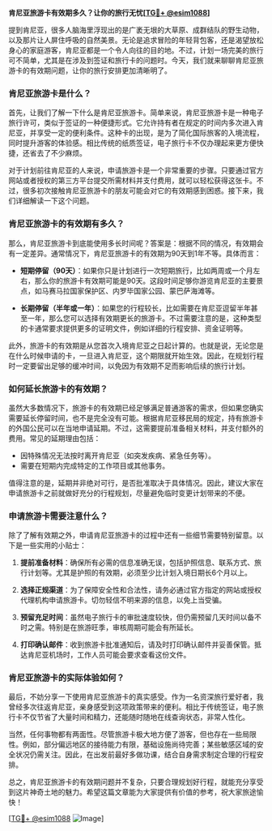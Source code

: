**肯尼亚旅游卡有效期多久？让你的旅行无忧[[TG💪+ @esim1088](https://t.me/s/esim1088)]**

提到肯尼亚，很多人脑海里浮现出的是广袤无垠的大草原、成群结队的野生动物，以及那片让人屏住呼吸的自然美景。无论是追求冒险的年轻背包客，还是渴望放松身心的家庭游客，肯尼亚都是一个令人向往的目的地。不过，计划一场完美的旅行可不简单，尤其是在涉及到签证和旅行卡的问题时。今天，我们就来聊聊肯尼亚旅游卡的有效期问题，让你的旅行安排更加清晰明了。

### 肯尼亚旅游卡是什么？

首先，让我们了解一下什么是肯尼亚旅游卡。简单来说，肯尼亚旅游卡是一种电子旅行许可，类似于签证的一种便捷形式。它允许持有者在规定的时间内多次进入肯尼亚，并享受一定的便利条件。这种卡的出现，是为了简化国际旅客的入境流程，同时提升游客的体验感。相比传统的纸质签证，电子旅行卡不仅办理起来更方便快捷，还省去了不少麻烦。

对于计划前往肯尼亚的人来说，申请旅游卡是一个非常重要的步骤。只要通过官方网站或者授权的第三方平台提交所需材料并支付费用，就可以轻松获得这张卡。不过，很多初次接触肯尼亚旅游卡的朋友可能会对它的有效期感到困惑。接下来，我们详细解读一下这个问题。

### 肯尼亚旅游卡的有效期有多久？

那么，肯尼亚旅游卡到底能使用多长时间呢？答案是：根据不同的情况，有效期会有一定差异。通常情况下，肯尼亚旅游卡的有效期为90天到1年不等。具体而言：

- **短期停留（90天）**：如果你只是计划进行一次短期旅行，比如两周或一个月左右，那么你的旅游卡有效期可能是90天。这段时间足够你游览肯尼亚的主要景点，如马赛马拉国家保护区、内罗毕国家公园、蒙巴萨海滩等。
  
- **长期停留（半年或一年）**：如果您的行程较长，比如需要在肯尼亚逗留半年甚至一年，那么您可以选择有效期更长的旅游卡。不过需要注意的是，这种类型的卡通常要求提供更多的证明文件，例如详细的行程安排、资金证明等。

此外，旅游卡的有效期是从您首次入境肯尼亚之日起计算的。也就是说，无论您是在什么时候申请的卡，一旦进入肯尼亚，这个期限就开始生效。因此，在规划行程时一定要留出足够的缓冲时间，以免因为有效期不足而影响后续的旅行计划。

### 如何延长旅游卡的有效期？

虽然大多数情况下，旅游卡的有效期已经足够满足普通游客的需求，但如果您确实需要延长停留时间，也不是完全没有可能。根据肯尼亚移民局的规定，持有旅游卡的外国公民可以在当地申请延期。不过，这需要提前准备相关材料，并支付额外的费用。常见的延期理由包括：

- 因特殊情况无法按时离开肯尼亚（如突发疾病、紧急任务等）。
- 需要在短期内完成特定的工作项目或其他事务。

值得注意的是，延期并非绝对可行，是否批准取决于具体情况。因此，建议大家在申请旅游卡之前就做好充分的行程规划，尽量避免临时变更计划带来的不便。

### 申请旅游卡需要注意什么？

除了了解有效期之外，申请肯尼亚旅游卡的过程中还有一些细节需要特别留意。以下是一些实用的小贴士：

1. **提前准备材料**：确保所有必需的信息准确无误，包括护照信息、联系方式、旅行计划等。尤其是护照的有效期，必须至少比计划入境日期长6个月以上。

2. **选择正规渠道**：为了保障安全性和合法性，请务必通过官方指定的网站或授权代理机构申请旅游卡。切勿轻信不明来源的信息，以免上当受骗。

3. **预留充足时间**：虽然电子旅行卡的审批速度较快，但仍需预留几天时间以备不时之需。特别是在旅游旺季，审核周期可能会有所延长。

4. **打印确认邮件**：收到旅游卡批准通知后，请及时打印确认邮件并妥善保管。抵达肯尼亚机场时，工作人员可能会要求查看这份文件。

### 肯尼亚旅游卡的实际体验如何？

最后，不妨分享一下使用肯尼亚旅游卡的真实感受。作为一名资深旅行爱好者，我曾经多次往返肯尼亚，亲身感受到这项政策带来的便利。相比于传统签证，电子旅行卡不仅节省了大量时间和精力，还能随时随地在线查询状态，非常人性化。

当然，任何事物都有两面性。尽管旅游卡极大地方便了游客，但也存在一些局限性。例如，部分偏远地区的接待能力有限，基础设施尚待完善；某些敏感区域的安全状况仍需关注。因此，在出发前最好多做功课，结合自身需求制定合理的行程安排。

总之，肯尼亚旅游卡的有效期问题并不复杂，只要合理规划好行程，就能充分享受到这片神奇土地的魅力。希望这篇文章能为大家提供有价值的参考，祝大家旅途愉快！

[[TG💪+ @esim1088](https://t.me/s/esim1088) ![Image](https://i.postimg.cc/4NQfJmqS/Snipaste-2025-05-13-00-14-12.png)]